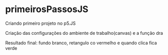 # primeirosPassosJS

Criando primeiro projeto no p5.JS

Criação das configurações do ambiente de trabalho(canvas) e a função dra

Resultado final: fundo branco, retangulo co vermelho e quando clica fica verde 
